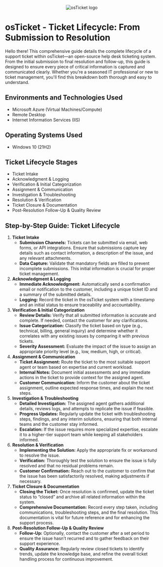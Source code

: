 <p align="center">
<img src="https://i.imgur.com/Clzj7Xs.png" alt="osTicket logo"/>
</p>


<h1>osTicket - Ticket Lifecycle: From Submission to Resolution</h1>
<p>
  Hello there! This comprehensive guide details the complete lifecycle of a support ticket within osTicket—an open-source help desk ticketing system. From the initial submission to final resolution and follow-up, this guide is designed to ensure every piece of critical information is captured and communicated clearly. Whether you're a seasoned IT professional or new to ticket management, you'll find this breakdown both thorough and easy to understand.
</p>

<h2>Environments and Technologies Used</h2>
<ul>
  <li>Microsoft Azure (Virtual Machines/Compute)</li>
  <li>Remote Desktop</li>
  <li>Internet Information Services (IIS)</li>
</ul>

<h2>Operating Systems Used</h2>
<ul>
  <li>Windows 10 (21H2)</li>
</ul>

<h2>Ticket Lifecycle Stages</h2>
<ul>
  <li>Ticket Intake</li>
  <li>Acknowledgment & Logging</li>
  <li>Verification & Initial Categorization</li>
  <li>Assignment & Communication</li>
  <li>Investigation & Troubleshooting</li>
  <li>Resolution & Verification</li>
  <li>Ticket Closure & Documentation</li>
  <li>Post-Resolution Follow-Up & Quality Review</li>
</ul>

<h2>Step-by-Step Guide: Ticket Lifecycle</h2>
<ol>
  <li>
    <strong>Ticket Intake</strong>
    <ul>
      <li><strong>Submission Channels:</strong> Tickets can be submitted via email, web forms, or API integrations. Ensure that submissions capture key details such as contact information, a description of the issue, and any relevant attachments.</li>
      <li><strong>Data Capture:</strong> Validate that mandatory fields are filled to prevent incomplete submissions. This initial information is crucial for proper ticket management.</li>
    </ul>
  </li>
  <li>
    <strong>Acknowledgment & Logging</strong>
    <ul>
      <li><strong>Immediate Acknowledgment:</strong> Automatically send a confirmation email or notification to the customer, including a unique ticket ID and a summary of the submitted details.</li>
      <li><strong>Logging:</strong> Record the ticket in the osTicket system with a timestamp and an initial status to ensure traceability and accountability.</li>
    </ul>
  </li>
  <li>
    <strong>Verification & Initial Categorization</strong>
    <ul>
      <li><strong>Review Details:</strong> Verify that all submitted information is accurate and complete. If needed, contact the customer for any clarifications.</li>
      <li><strong>Issue Categorization:</strong> Classify the ticket based on type (e.g., technical, billing, general inquiry) and determine whether it correlates with any existing issues by comparing it with previous tickets.</li>
      <li><strong>Severity Assessment:</strong> Evaluate the impact of the issue to assign an appropriate priority level (e.g., low, medium, high, or critical).</li>
    </ul>
  </li>
  <li>
    <strong>Assignment & Communication</strong>
    <ul>
      <li><strong>Ticket Assignment:</strong> Route the ticket to the most suitable support agent or team based on expertise and current workload.</li>
      <li><strong>Internal Notes:</strong> Document initial assessments and any immediate actions in the ticket to provide context for the assigned agent.</li>
      <li><strong>Customer Communication:</strong> Inform the customer about the ticket assignment, outline expected response times, and explain the next steps.</li>
    </ul>
  </li>
  <li>
    <strong>Investigation & Troubleshooting</strong>
    <ul>
      <li><strong>Detailed Investigation:</strong> The assigned agent gathers additional details, reviews logs, and attempts to replicate the issue if feasible.</li>
      <li><strong>Progress Updates:</strong> Regularly update the ticket with troubleshooting steps, findings, and any interim solutions, ensuring that both internal teams and the customer stay informed.</li>
      <li><strong>Escalation:</strong> If the issue requires more specialized expertise, escalate it to a higher-tier support team while keeping all stakeholders informed.</li>
    </ul>
  </li>
  <li>
    <strong>Resolution & Verification</strong>
    <ul>
      <li><strong>Implementing the Solution:</strong> Apply the appropriate fix or workaround to resolve the issue.</li>
      <li><strong>Verification:</strong> Thoroughly test the solution to ensure the issue is fully resolved and that no residual problems remain.</li>
      <li><strong>Customer Confirmation:</strong> Reach out to the customer to confirm that the issue has been satisfactorily resolved, making adjustments if necessary.</li>
    </ul>
  </li>
  <li>
    <strong>Ticket Closure & Documentation</strong>
    <ul>
      <li><strong>Closing the Ticket:</strong> Once resolution is confirmed, update the ticket status to “closed” and archive all related information within the system.</li>
      <li><strong>Comprehensive Documentation:</strong> Record every step taken, including communications, troubleshooting steps, and the final resolution. This documentation is vital for future reference and for enhancing the support process.</li>
    </ul>
  </li>
  <li>
    <strong>Post-Resolution Follow-Up & Quality Review</strong>
    <ul>
      <li><strong>Follow-Up:</strong> Optionally, contact the customer after a set period to ensure the issue hasn’t recurred and to gather feedback on their support experience.</li>
      <li><strong>Quality Assurance:</strong> Regularly review closed tickets to identify trends, update the knowledge base, and refine the overall ticket handling process for continuous improvement.</li>
    </ul>
  </li>
</ol>

</body>
</html>
